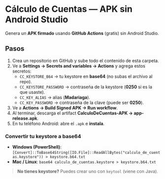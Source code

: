 # Cálculo de Cuentas — APK sin Android Studio

Genera un **APK firmado** usando **GitHub Actions** (gratis) sin Android Studio.

## Pasos
1) Crea un repositorio en GitHub y sube todo el contenido de esta carpeta.
2) Ve a **Settings → Secrets and variables → Actions** y agrega estos secretos:
   - `CC_KEYSTORE_B64` → tu keystore en **base64** (no subas el archivo al repo).
   - `CC_KEYSTORE_PASSWORD` → contraseña de la keystore (**0250** si es la que usaste).
   - `CC_KEY_ALIAS` → alias (**Madariaga**).
   - `CC_KEY_PASSWORD` → contraseña de la clave (puede ser **0250**).
3) Ve a **Actions → Build Signed APK → Run workflow**.
4) Al terminar, descarga el artifact **CalculoDeCuentas-APK → app-release.apk**.
5) En tu teléfono Android: abre el `.apk` e **instala**.

### Convertir tu keystore a base64
- **Windows (PowerShell)**: `[Convert]::ToBase64String([IO.File]::ReadAllBytes("calculo_de_cuentas.keystore")) > keystore.b64.txt`
- **Mac / Linux**: `base64 calculo_de_cuentas.keystore > keystore.b64.txt`

> **No tienes keystore?** Puedes crear uno con `keytool` (viene con Java).
